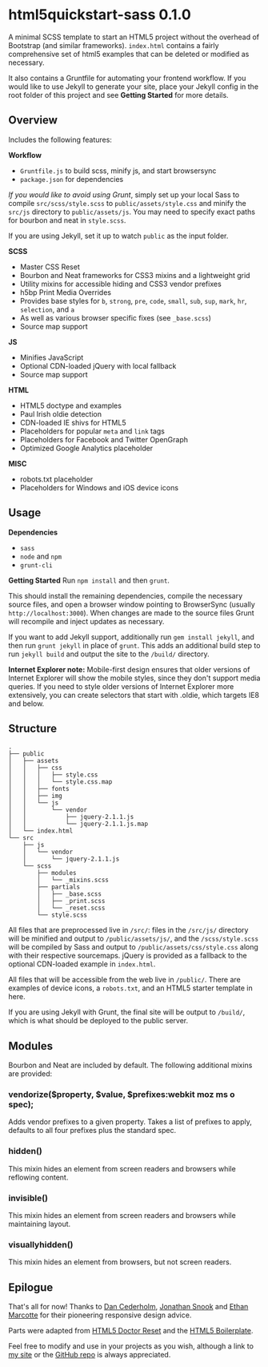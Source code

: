 html5quickstart-sass 0.1.0
===============
A minimal SCSS template to start an HTML5 project without the overhead of Bootstrap (and similar frameworks). `index.html` contains a fairly comprehensive set of html5 examples that can be deleted or modified as necessary.

It also contains a Gruntfile for automating your frontend workflow. If you would like to use Jekyll to generate your site, place your Jekyll config in the root folder of this project and see **Getting Started** for more details.

## Overview
Includes the following features:

**Workflow**
- `Gruntfile.js` to build scss, minify js, and start browsersync
- `package.json` for dependencies

*If you would like to avoid using Grunt*, simply set up your local Sass to compile `src/scss/style.scss` to `public/assets/style.css` and minify the `src/js` directory to `public/assets/js`. You may need to specify exact paths for bourbon and neat in `style.scss`.

If you are using Jekyll, set it up to watch `public` as the input folder.

**SCSS**
- Master CSS Reset
- Bourbon and Neat frameworks for CSS3 mixins and a lightweight grid
- Utility mixins for accessible hiding and CSS3 vendor prefixes
- h5bp Print Media Overrides
- Provides base styles for `b`, `strong`, `pre`, `code`, `small`, `sub`, `sup`, `mark`, `hr`, `selection`, and `a`
- As well as various browser specific fixes (see `_base.scss`)
- Source map support

**JS**
- Minifies JavaScript
- Optional CDN-loaded jQuery with local fallback
- Source map support

**HTML**
- HTML5 doctype and examples
- Paul Irish oldie detection
- CDN-loaded IE shivs for HTML5
- Placeholders for popular `meta` and `link` tags
- Placeholders for Facebook and Twitter OpenGraph
- Optimized Google Analytics placeholder

**MISC**
- robots.txt placeholder
- Placeholders for Windows and iOS device icons

## Usage

**Dependencies**
- `sass`
- `node` and `npm`
- `grunt-cli`

**Getting Started**
Run `npm install` and then `grunt`.

This should install the remaining dependencies, compile the necessary source files, and open a browser window pointing to BrowserSync (usually `http://localhost:3000`). When changes are made to the source files Grunt will recompile and inject updates as necessary.

If you want to add Jekyll support, additionally run `gem install jekyll`, and then run `grunt jekyll` in place of `grunt`. This adds an additional build step to run `jekyll build` and output the site to the `/build/` directory.

**Internet Explorer note:** Mobile-first design ensures that older versions of Internet Explorer will show the mobile styles, since they don't support media queries. If you need to style older versions of Internet Explorer more extensively, you can create selectors that start with .oldie, which targets IE8 and below.

## Structure

```
.
├── public
│   ├── assets
│   │   ├── css
│   │   │   ├── style.css
│   │   │   └── style.css.map
│   │   ├── fonts
│   │   ├── img
│   │   └── js
│   │       └── vendor
│   │           ├── jquery-2.1.1.js
│   │           └── jquery-2.1.1.js.map
│   └── index.html
└── src
    ├── js
    │   └── vendor
    │       └── jquery-2.1.1.js
    └── scss
        ├── modules
        │   └── _mixins.scss
        ├── partials
        │   ├── _base.scss
        │   ├── _print.scss
        │   └── _reset.scss
        └── style.scss
```

All files that are preprocessed live in `/src/`: files in the `/src/js/` directory will be minified and output to `/public/assets/js/`, and the `/scss/style.scss` will be compiled by Sass and output to `/public/assets/css/style.css` along with their respective sourcemaps. jQuery is provided as a fallback to the optional CDN-loaded example in `index.html`.

All files that will be accessible from the web live in `/public/`. There are examples of device icons, a `robots.txt`, and an HTML5 starter template in here.

If you are using Jekyll with Grunt, the final site will be output to `/build/`, which is what should be deployed to the public server.

## Modules

Bourbon and Neat are included by default. The following additional mixins are provided:

### vendorize($property, $value, $prefixes:webkit moz ms o spec);
Adds vendor prefixes to a given property. Takes a list of prefixes to apply, defaults to all four prefixes plus the standard spec.

### hidden()
This mixin hides an element from screen readers and browsers while reflowing content.

### invisible()
This mixin hides an element from screen readers and browsers while maintaining layout.

### visuallyhidden()
This mixin hides an element from browsers, but not screen readers.

## Epilogue
That's all for now! Thanks to [Dan Cederholm](http://simplebits.com), [Jonathan Snook](http://snook.ca/) and [Ethan Marcotte](http://ethanmarcotte.com/) for their pioneering responsive design advice.

Parts were adapted from [HTML5 Doctor Reset](http://html5doctor.com/html-5-reset-stylesheet/) and the [HTML5 Boilerplate](http://html5boilerplate.com/).

Feel free to modify and use in your projects as you wish, although a link to [my site](http://nearengine.com) or the [GitHub repo](http://github.com/nearengine/html5quickstart-sass) is always appreciated.
